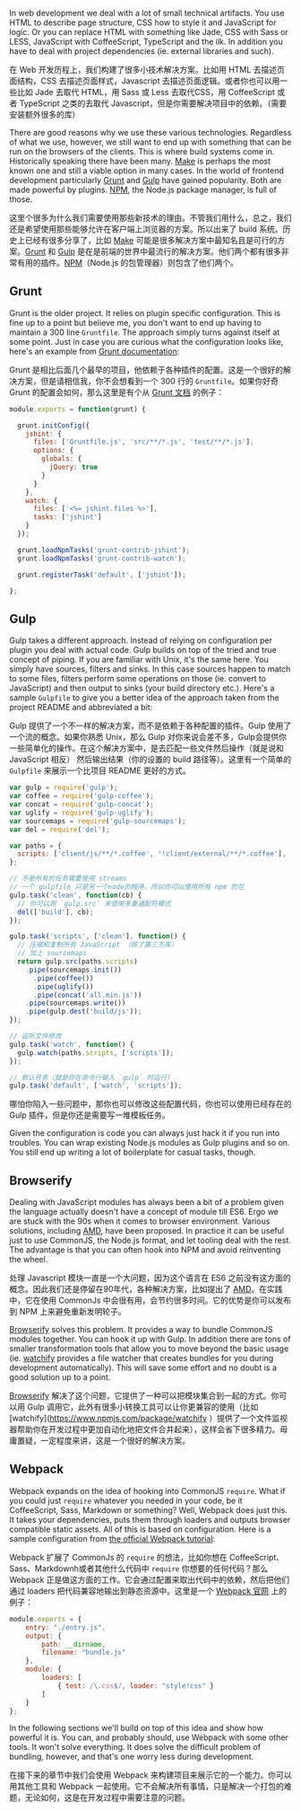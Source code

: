 In web development we deal with a lot of small technical artifacts. You use HTML to describe page structure, CSS how to style it and JavaScript for logic. Or you can replace HTML with something like Jade, CSS with Sass or LESS, JavaScript with CoffeeScript, TypeScript and the ilk. In addition you have to deal with project dependencies (ie. external libraries and such).

在 Web 开发历程上，我们构建了很多小技术解决方案。比如用 HTML 去描述页面结构，CSS 去描述页面样式，Javascript 去描述页面逻辑。或者你也可以用一些比如 Jade 去取代 HTML，用 Sass 或 Less 去取代CSS，用 CoffeeScript 或者 TypeScript 之类的去取代 Javascript，但是你需要解决项目中的依赖。（需要安装额外很多的库）

There are good reasons why we use these various technologies. Regardless of what we use, however, we still want to end up with something that can be run on the browsers of the clients. This is where build systems come in. Historically speaking there have been many. [Make](https://en.wikipedia.org/wiki/Make_%28software%29) is perhaps the most known one and still a viable option in many cases. In the world of frontend development particularly [Grunt](http://gruntjs.com/) and [Gulp](http://gulpjs.com/) have gained popularity. Both are made powerful by plugins. [NPM](https://www.npmjs.com/), the Node.js package manager, is full of those.

这里个很多为什么我们需要使用那些新技术的理由。不管我们用什么，总之，我们还是希望使用那些能够允许在客户端上浏览器的方案。所以出来了 build 系统。历史上已经有很多分享了，比如 [Make](https://en.wikipedia.org/wiki/Make_%28software%29) 可能是很多解决方案中最知名且是可行的方案。[Grunt](http://gruntjs.com/) 和 [Gulp](http://gulpjs.com/) 是在是前端的世界中最流行的解决方案。他们两个都有很多非常有用的插件。[NPM](https://www.npmjs.com/)（Node.js 的包管理器）则包含了他们两个。

## Grunt

Grunt is the older project. It relies on plugin specific configuration. This is fine up to a point but believe me, you don't want to end up having to maintain a 300 line `Gruntfile`. The approach simply turns against itself at some point. Just in case you are curious what the configuration looks like, here's an example from [Grunt documentation](http://gruntjs.com/sample-gruntfile):

Grunt 是相比后面几个最早的项目，他依赖于各种插件的配置。这是一个很好的解决方案，但是请相信我，你不会想看到一个 300 行的 `Gruntfile`。如果你好奇 Grunt 的配置会如何，那么这里是有个从 [Grunt 文档](http://gruntjs.com/sample-gruntfile) 的例子：

```javascript
module.exports = function(grunt) {

  grunt.initConfig({
    jshint: {
      files: ['Gruntfile.js', 'src/**/*.js', 'test/**/*.js'],
      options: {
        globals: {
          jQuery: true
        }
      }
    },
    watch: {
      files: ['<%= jshint.files %>'],
      tasks: ['jshint']
    }
  });

  grunt.loadNpmTasks('grunt-contrib-jshint');
  grunt.loadNpmTasks('grunt-contrib-watch');

  grunt.registerTask('default', ['jshint']);

};
```

## Gulp

Gulp takes a different approach. Instead of relying on configuration per plugin you deal with actual code. Gulp builds on top of the tried and true concept of piping. If you are familiar with Unix, it's the same here. You simply have sources, filters and sinks. In this case sources happen to match to some files, filters perform some operations on those (ie. convert to JavaScript) and then output to sinks (your build directory etc.). Here's a sample `Gulpfile` to give you a better idea of the approach taken from the project README and abbreviated a bit:

Gulp 提供了一个不一样的解决方案，而不是依赖于各种配置的插件。Gulp 使用了一个流的概念。如果你熟悉 Unix，那么 Gulp 对你来说会差不多，Gulp会提供你一些简单化的操作。在这个解决方案中，是去匹配一些文件然后操作（就是说和 JavaScript 相反） 然后输出结果（你的设置的 build 路径等）。这里有一个简单的 `Gulpfile` 来展示一个比项目 README 更好的方式。


```javascript
var gulp = require('gulp');
var coffee = require('gulp-coffee');
var concat = require('gulp-concat');
var uglify = require('gulp-uglify');
var sourcemaps = require('gulp-sourcemaps');
var del = require('del');

var paths = {
  scripts: ['client/js/**/*.coffee', '!client/external/**/*.coffee'],
};

// 不是所有的任务需要使用 streams
// 一个 gulpfile 只是另一个node的程序，所以你可以使用所有 npm 的包
gulp.task('clean', function(cb) {
  // 你可以用 `gulp.src` 来使用多重通配符模式
  del(['build'], cb);
});

gulp.task('scripts', ['clean'], function() {
  // 压缩和复制所有 JavaScript （除了第三方库）
  // 加上 sourcemaps
  return gulp.src(paths.scripts)
    .pipe(sourcemaps.init())
      .pipe(coffee())
      .pipe(uglify())
      .pipe(concat('all.min.js'))
    .pipe(sourcemaps.write())
    .pipe(gulp.dest('build/js'));
});

// 监听文件修改
gulp.task('watch', function() {
  gulp.watch(paths.scripts, ['scripts']);
});

// 默认任务（就是你在命令行输入 `gulp` 时运行）
gulp.task('default', ['watch', 'scripts']);
```

哪怕你陷入一些问题中，那你也可以修改这些配置代码，你也可以使用已经存在的 Gulp 插件，但是你还是需要写一堆模板任务。

Given the configuration is code you can always just hack it if you run into troubles. You can wrap existing Node.js modules as Gulp plugins and so on. You still end up writing a lot of boilerplate for casual tasks, though.

## Browserify

Dealing with JavaScript modules has always been a bit of a problem given the language actually doesn't have a concept of module till ES6. Ergo we are stuck with the 90s when it comes to browser environment. Various solutions, including [AMD](http://browserify.org/), have been proposed. In practice it can be useful just to use CommonJS, the Node.js format, and let tooling deal with the rest. The advantage is that you can often hook into NPM and avoid reinventing the wheel.

处理 Javascript 模块一直是一个大问题，因为这个语言在 ES6 之前没有这方面的概念。因此我们还是停留在90年代，各种解决方案，比如提出了 [AMD](http://browserify.org/)。在实践中，它在使用 CommonJs 中会很有用，会节约很多时间。它的优势是你可以发布到 NPM 上来避免重新发明轮子。

[Browserify](http://browserify.org/) solves this problem. It provides a way to bundle CommonJS modules together. You can hook it up with Gulp. In addition there are tons of smaller transformation tools that allow you to move beyond the basic usage (ie. [watchify](https://www.npmjs.com/package/watchify) provides a file watcher that creates bundles for you during development automatically). This will save some effort and no doubt is a good solution up to a point.

[Browserify](http://browserify.org/) 解决了这个问题，它提供了一种可以把模块集合到一起的方式。你可以用 Gulp 调用它，此外有很多小转换工具可以让你更兼容的使用（比如 [watchify](https://www.npmjs.com/package/watchify ）提供了一个文件监视器帮助你在开发过程中更加自动化地把文件合并起来），这样会省下很多精力。毋庸置疑，一定程度来讲，这是一个很好的解决方案。


## Webpack

Webpack expands on the idea of hooking into CommonJS `require`. What if you could just `require` whatever you needed in your code, be it CoffeeScript, Sass, Markdown or something? Well, Webpack does just this. It takes your dependencies, puts them through loaders and outputs browser compatible static assets. All of this is based on configuration. Here is a sample configuration from [the official Webpack tutorial](http://webpack.github.io/docs/tutorials/getting-started/):

Webpack 扩展了 CommonJs 的 `require` 的想法，比如你想在 CoffeeScript、Sass、Markdownh或者其他什么代码中 `require` 你想要的任何代码？那么 Webpack 正是做这方面的工作。它会通过配置来取出代码中的依赖，然后把他们通过 loaders 把代码兼容地输出到静态资源中。这里是一个 [Webpack 官网](http://webpack.github.io/docs/tutorials/getting-started/) 上的例子： 

```javascript
module.exports = {
    entry: "./entry.js",
    output: {
        path: __dirname,
        filename: "bundle.js"
    },
    module: {
        loaders: [
            { test: /\.css$/, loader: "style!css" }
        ]
    }
};
```

In the following sections we'll build on top of this idea and show how powerful it is. You can, and probably should, use Webpack with some other tools. It won't solve everything. It does solve the difficult problem of bundling, however, and that's one worry less during development.

在接下来的章节中我们会使用 Webpack 来构建项目来展示它的一个能力。你可以用其他工具和 Webpack 一起使用。它不会解决所有事情，只是解决一个打包的难题，无论如何，这是在开发过程中需要注意的问题。